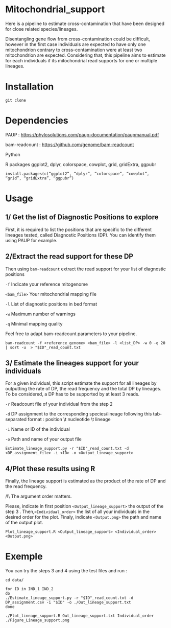 # Mitochondrial_support
Here is a pipeline to estimate cross-contamination that have been designed for close related species/lineages. 

Disentangling gene flow from cross-contamination could be difficult, however in the first case individuals are expected to have only one mitochondrion contrary to cross-contamination were at least two mitochondrion are expected. Considering that, this pipeline aims to estimate for each individuals if its mitochondrial read supports for one or multiple lineages. 

# Installation 
```
git clone 
```

# Dependencies 
PAUP : https://phylosolutions.com/paup-documentation/paupmanual.pdf

bam-readcount : https://github.com/genome/bam-readcount

Python

R packages ggplot2, dplyr, colorspace, cowplot, grid, gridExtra, ggpubr
```
install.packages(c(“ggplot2”, “dplyr”, “colorspace”, “cowplot”, “grid”, “gridExtra”, “ggpubr”)
```

# Usage
## 1/ Get the list of Diagnostic Positions to explore

First, it is required to list the positions that are specific to the different lineages tested, called Diagnostic Positions (DP). You can identify them using PAUP for example.


## 2/Extract the read support for these DP
Then using `bam-readcount` extract the read support for your list of diagnostic positions 

 `-f` Indicate your reference mitogenome

`<bam_file>` Your mitochondrial mapping file  

 `-l`  List of diagnostic positions in bed format 

 `-w` Maximum number of warnings 
 
 `-q`  Minimal mapping quality

  Feel free to adapt bam-readcount parameters to your pipeline.
 
```
bam-readcount -f <reference_genome> <bam_file> -l <list_DP> -w 0 -q 20 | sort -u  > "$ID"_read_count.txt
```

## 3/ Estimate the lineages support for your individuals

For a given individual, this script estimate the support for all lineages by outputting the rate of DP, the read frequency and the total DP by lineages. To be considered, a DP has to be supported by at least 3 reads.

`-r` Readcount file of your individual from the step 2 

`-d` DP assignment to the corresponding species/lineage following this tab-separated format : position \t nucleotide \t lineage

`-i` Name or ID of the individual

`-o` Path and name of your output file

```
Estimate_lineage_support.py -r "$ID"_read_count.txt -d <DP_assignment_file> -i <ID> -o <Output_lineage_support>
```
## 4/Plot these results using R

Finally, the lineage support is estimated as the product of the rate of DP and the read frequency.

/!\ The argument order matters. 

Please, indicate in first position `<Output_lineage_support>` the output of the step 3 . Then,`<Individual_order>` the list of all your individuals in the desired order for the plot. Finaly, indicate `<Output.png>` the path and name of the output plot. 
```
Plot_lineage_support.R <Output_lineage_support> <Individual_order> <Output.png>
```

# Exemple
You can try the steps 3 and 4 using the test files and run :
```
cd data/

for ID in IND_1 IND_2
do
./Estimate_lineage_support.py -r "$ID"_read_count.txt -d DP_assignment.csv -i "$ID" -o ./Out_lineage_support.txt
done

./Plot_lineage_support.R Out_lineage_support.txt Individual_order ./Figure_Lineage_support.png
```
